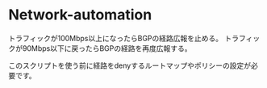 # Network-automation
トラフィックが100Mbps以上になったらBGPの経路広報を止める。
トラフィックが90Mbps以下に戻ったらBGPの経路を再度広報する。

このスクリプトを使う前に経路をdenyするルートマップやポリシーの設定が必要です。
